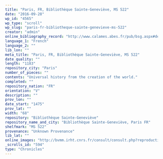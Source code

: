 ```yaml
---
title: "Paris, FR, Bibliothèque Sainte-Geneviève, MS 522"
date: "2016-09-28"
wp_id: "4565"
wp_type: "scroll"
wp_slug: "paris-fr-bibliotheque-sainte-genevieve-ms-522"
creator: "admin"
online_bibliography_record: "http://www.calames.abes.fr/pub/bsg.aspx#details?id=BSGA11593"
language_1: "French"
language_2: ""
lib_lon: ""
meta_title: "Paris, FR, Bibliothèque Sainte-Geneviève, MS 522"
date_quality: ""
length: "1183"
repository_city: "Paris"
number_of_pieces: ""
contents: "Universal history from the creation of the world."
completed: ""
repository_nation: "FR"
orientation: "V"
description: ""
prov_lon: ""
date_start: "1475"
prov_lat: ""
width: "68"
repository: "Bibliothèque Sainte-Geneviève"
repository_name_and_city: "Bibliothèque Sainte-Geneviève, Paris FR"
shelfmark: "MS 522"
provenance: "Unknown Provenance"
lib_lat: ""
online_images: "http://bvmm.irht.cnrs.fr/consult/consult.php?reproductionId=13280"
_scrolls_id: "594"
type: "Chronicles"
---
```



